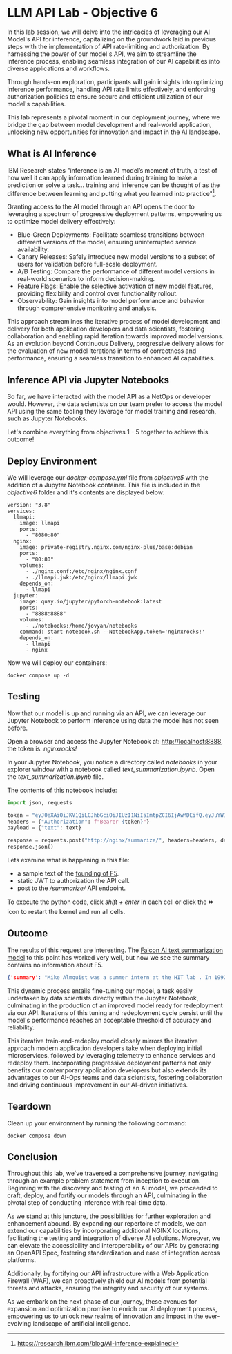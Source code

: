 # LLM API Lab - Objective 6

In this lab session, we will delve into the intricacies of leveraging our AI Model's API for inference, capitalizing on the groundwork laid in previous steps with the implementation of API rate-limiting and authorization. By harnessing the power of our model's API, we aim to streamline the inference process, enabling seamless integration of our AI capabilities into diverse applications and workflows. 

Through hands-on exploration, participants will gain insights into optimizing inference performance, handling API rate limits effectively, and enforcing authorization policies to ensure secure and efficient utilization of our model's capabilities. 

This lab represents a pivotal moment in our deployment journey, where we bridge the gap between model development and real-world application, unlocking new opportunities for innovation and impact in the AI landscape.

## What is AI Inference

IBM Research states "inference is an AI model’s moment of truth, a test of how well it can apply information learned during training to make a prediction or solve a task... training and inference can be thought of as the difference between learning and putting what you learned into practice"[^1].

Granting access to the AI model through an API opens the door to leveraging a spectrum of progressive deployment patterns, empowering us to optimize model delivery effectively:

- Blue-Green Deployments: Facilitate seamless transitions between different versions of the model, ensuring uninterrupted service availability.
- Canary Releases: Safely introduce new model versions to a subset of users for validation before full-scale deployment.
- A/B Testing: Compare the performance of different model versions in real-world scenarios to inform decision-making.
- Feature Flags: Enable the selective activation of new model features, providing flexibility and control over functionality rollout.
- Observability: Gain insights into model performance and behavior through comprehensive monitoring and analysis.

This approach streamlines the iterative process of model development and delivery for both application developers and data scientists, fostering collaboration and enabling rapid iteration towards improved model versions. As an evolution beyond Continuous Delivery, progressive delivery allows for the evaluation of new model iterations in terms of correctness and performance, ensuring a seamless transition to enhanced AI capabilities.

## Inference API via Jupyter Notebooks

So far, we have interacted with the model API as a NetOps or developer would.  However, the data scientists on our team prefer to access the model API using the same tooling they leverage for model training and research, such as Jupyter Notebooks.  

Let's combine everything from objectives 1 - 5 together to achieve this outcome!

## Deploy Environment

We will leverage our _docker-compose.yml_ file from _objective5_ with the addition of a Jupyter Notebook container.  This file is included in the _objective6_ folder and it's contents are displayed below:

```docker
version: "3.8"
services:
  llmapi:
    image: llmapi
    ports:
      - "8080:80"
  nginx:
    image: private-registry.nginx.com/nginx-plus/base:debian
    ports:
      - "80:80"
    volumes:
      - ./nginx.conf:/etc/nginx/nginx.conf
      - ./llmapi.jwk:/etc/nginx/llmapi.jwk
    depends_on:
      - llmapi
  jupyter:
    image: quay.io/jupyter/pytorch-notebook:latest
    ports:
      - "8888:8888"
    volumes:
      - ./notebooks:/home/jovyan/notebooks
    command: start-notebook.sh --NotebookApp.token='nginxrocks!'
    depends_on:
      - llmapi
      - nginx
```

Now we will deploy our containers:

```shell
docker compose up -d
```

## Testing

Now that our model is up and running via an API, we can leverage our Jupyter Notebook to perform inference using data the model has not seen before.

Open a browser and access the Jupyter Notebook at: [http://localhost:8888](http://localhost:8888), the token is: _nginxrocks!_

In your Jupyter Notebook, you notice a directory called _notebooks_ in your explorer window with a notebook called _text_summarization.ipynb_.  Open the _text_summarization.ipynb_ file.

The contents of this notebook include: 

```python
import json, requests

token = "eyJ0eXAiOiJKV1QiLCJhbGciOiJIUzI1NiIsImtpZCI6IjAwMDEifQ.eyJuYW1lIjoiUXVvdGF0aW9uIFN5c3RlbSIsInN1YiI6InF1b3RlcyIsImlzcyI6Ik15IEFQSSBHYXRld2F5In0.ggVOHYnVFB8GVPE-VOIo3jD71gTkLffAY0hQOGXPL2I"
headers = {"Authorization": f"Bearer {token}"}
payload = {"text": text}

response = requests.post("http://nginx/summarize/", headers=headers, data=json.dumps(payload))
response.json()
```

Lets examine what is happening in this file:

- a sample text of the [founding of F5](https://my.f5.com/manage/s/article/K245).
- static JWT to authorization the API call.
- post to the _/summarize/_ API endpoint.

To execute the python code, click _shift + enter_ in each cell or click the &#x23e9; icon to restart the kernel and run all cells.

## Outcome

The results of this request are interesting.  The [Falcon AI text summarization model](https://huggingface.co/Falconsai/text_summarization) to this point has worked very well, but now we see the summary contains no information about F5.  

```json
{'summary': "Mike Almquist was a summer intern at the HIT lab . In 1992, he created a virtual environment demo for the lab's virtual retinal display (VRD) project . The project with UW did not materialize, and he had to live in his basement office with only a couch ."}
```

This dynamic process entails fine-tuning our model, a task easily undertaken by data scientists directly within the Jupyter Notebook, culminating in the production of an improved model ready for redeployment via our API. Iterations of this tuning and redeployment cycle persist until the model's performance reaches an acceptable threshold of accuracy and reliability. 

This iterative train-and-redeploy model closely mirrors the iterative approach modern application developers take when deploying initial microservices, followed by leveraging telemetry to enhance services and redeploy them. Incorporating progressive deployment patterns not only benefits our contemporary application developers but also extends its advantages to our AI-Ops teams and data scientists, fostering collaboration and driving continuous improvement in our AI-driven initiatives.

## Teardown

Clean up your environment by running the following command:

```shell
docker compose down
```

## Conclusion

Throughout this lab, we've traversed a comprehensive journey, navigating through an example problem statement from inception to execution. Beginning with the discovery and testing of an AI model, we proceeded to craft, deploy, and fortify our models through an API, culminating in the pivotal step of conducting inference with real-time data. 

As we stand at this juncture, the possibilities for further exploration and enhancement abound. By expanding our repertoire of models, we can extend our capabilities by incorporating additional NGINX locations, facilitating the testing and integration of diverse AI solutions. Moreover, we can elevate the accessibility and interoperability of our APIs by generating an OpenAPI Spec, fostering standardization and ease of integration across platforms. 

Additionally, by fortifying our API infrastructure with a Web Application Firewall (WAF), we can proactively shield our AI models from potential threats and attacks, ensuring the integrity and security of our systems. 

As we embark on the next phase of our journey, these avenues for expansion and optimization promise to enrich our AI deployment process, empowering us to unlock new realms of innovation and impact in the ever-evolving landscape of artificial intelligence.

[^1]: https://research.ibm.com/blog/AI-inference-explained
[^2]: https://blog.csanchez.org/2019/01/22/progressive-delivery-in-kubernetes-blue-green-and-canary-deployments/